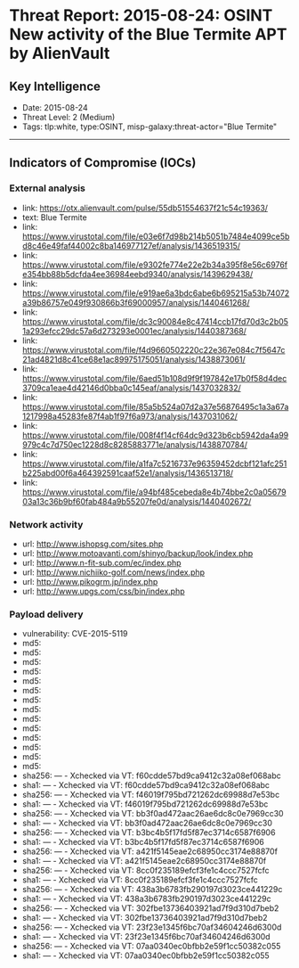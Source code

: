 # Threat Report: 2015-08-24: OSINT New activity of the Blue Termite APT by AlienVault


## Key Intelligence
* Date: 2015-08-24
* Threat Level: 2 (Medium)
* Tags: tlp:white, type:OSINT, misp-galaxy:threat-actor="Blue Termite"

---

## Indicators of Compromise (IOCs)
### External analysis
* link: https://otx.alienvault.com/pulse/55db51554637f21c54c19363/
* text: Blue Termite
* link: https://www.virustotal.com/file/e03e6f7d98b214b5051b7484e4099ce5bd8c46e49faf44002c8ba146977127ef/analysis/1436519315/
* link: https://www.virustotal.com/file/e9302fe774e22e2b34a395f8e56c6976fe354bb88b5dcfda4ee36984eebd9340/analysis/1439629438/
* link: https://www.virustotal.com/file/e919ae6a3bdc6abe6b695215a53b74072a39b86757e049f930866b3f69000957/analysis/1440461268/
* link: https://www.virustotal.com/file/dc3c90084e8c47414ccb17fd70d3c2b051a293efcc29dc57a6d273293e0001ec/analysis/1440387368/
* link: https://www.virustotal.com/file/f4d9660502220c22e367e084c7f5647c21ad4821d8c41ce68e1ac89975175051/analysis/1438873061/
* link: https://www.virustotal.com/file/6aed51b108d9f9f197842e17b0f58d4dec3709ca1eae4d42146d0bba0c145eaf/analysis/1437032832/
* link: https://www.virustotal.com/file/85a5b524a07d2a37e56876495c1a3a67a1217998a45283fe87f4ab1f97f6a973/analysis/1437031062/
* link: https://www.virustotal.com/file/008f4f14cf64dc9d323b6cb5942da4a99979c4c7d750ec1228d8c8285883771e/analysis/1438870784/
* link: https://www.virustotal.com/file/a1fa7c5216737e96359452dcbf121afc251b225abd00f6a464392591caaf52e1/analysis/1436513718/
* link: https://www.virustotal.com/file/a94bf485cebeda8e4b74bbe2c0a0567903a13c36b9bf60fab484a9b55207fe0d/analysis/1440402672/

### Network activity
* url: http://www.ishopsg.com/sites.php
* url: http://www.motoavanti.com/shinyo/backup/look/index.php
* url: http://www.n-fit-sub.com/ec/index.php
* url: http://www.nichiiko-golf.com/news/index.php
* url: http://www.pikogrm.jp/index.php
* url: http://www.upgs.com/css/bin/index.php

### Payload delivery
* vulnerability: CVE-2015-5119
* md5: <md5>
* md5: <md5>
* md5: <md5>
* md5: <md5>
* md5: <md5>
* md5: <md5>
* md5: <md5>
* md5: <md5>
* md5: <md5>
* md5: <md5>
* md5: <md5>
* md5: <md5>
* md5: <md5>
* md5: <md5>
* sha256: <sha256> — - Xchecked via VT: f60cdde57bd9ca9412c32a08ef068abc
* sha1: <sha1> — - Xchecked via VT: f60cdde57bd9ca9412c32a08ef068abc
* sha256: <sha256> — - Xchecked via VT: f46019f795bd721262dc69988d7e53bc
* sha1: <sha1> — - Xchecked via VT: f46019f795bd721262dc69988d7e53bc
* sha256: <sha256> — - Xchecked via VT: bb3f0ad472aac26ae6dc8c0e7969cc30
* sha1: <sha1> — - Xchecked via VT: bb3f0ad472aac26ae6dc8c0e7969cc30
* sha256: <sha256> — - Xchecked via VT: b3bc4b5f17fd5f87ec3714c6587f6906
* sha1: <sha1> — - Xchecked via VT: b3bc4b5f17fd5f87ec3714c6587f6906
* sha256: <sha256> — - Xchecked via VT: a421f5145eae2c68950cc3174e88870f
* sha1: <sha1> — - Xchecked via VT: a421f5145eae2c68950cc3174e88870f
* sha256: <sha256> — - Xchecked via VT: 8cc0f235189efcf3fe1c4ccc7527fcfc
* sha1: <sha1> — - Xchecked via VT: 8cc0f235189efcf3fe1c4ccc7527fcfc
* sha256: <sha256> — - Xchecked via VT: 438a3b6783fb290197d3023ce441229c
* sha1: <sha1> — - Xchecked via VT: 438a3b6783fb290197d3023ce441229c
* sha256: <sha256> — - Xchecked via VT: 302fbe13736403921ad7f9d310d7beb2
* sha1: <sha1> — - Xchecked via VT: 302fbe13736403921ad7f9d310d7beb2
* sha256: <sha256> — - Xchecked via VT: 23f23e1345f6bc70af34604246d6300d
* sha1: <sha1> — - Xchecked via VT: 23f23e1345f6bc70af34604246d6300d
* sha256: <sha256> — - Xchecked via VT: 07aa0340ec0bfbb2e59f1cc50382c055
* sha1: <sha1> — - Xchecked via VT: 07aa0340ec0bfbb2e59f1cc50382c055
